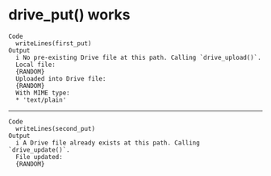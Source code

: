 # drive_put() works

    Code
      writeLines(first_put)
    Output
      i No pre-existing Drive file at this path. Calling `drive_upload()`.
      Local file:
      {RANDOM}
      Uploaded into Drive file:
      {RANDOM}
      With MIME type:
      * 'text/plain'

---

    Code
      writeLines(second_put)
    Output
      i A Drive file already exists at this path. Calling `drive_update()`.
      File updated:
      {RANDOM}

